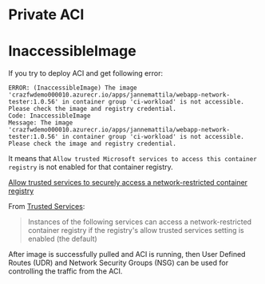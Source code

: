 # Private ACI

# InaccessibleImage

If you try to deploy ACI and get following error:

```
ERROR: (InaccessibleImage) The image 'crazfwdemo000010.azurecr.io/apps/jannemattila/webapp-network-tester:1.0.56' in container group 'ci-workload' is not accessible. Please check the image and registry credential.
Code: InaccessibleImage
Message: The image 'crazfwdemo000010.azurecr.io/apps/jannemattila/webapp-network-tester:1.0.56' in container group 'ci-workload' is not accessible. Please check the image and registry credential.
```

It means that `Allow trusted Microsoft services to access this container registry` is not enabled for that container registry.

[Allow trusted services to securely access a network-restricted container registry](https://learn.microsoft.com/en-us/azure/container-registry/allow-access-trusted-services)

From [Trusted Services](https://learn.microsoft.com/en-us/azure/container-registry/allow-access-trusted-services#trusted-services):

> Instances of the following services can access a network-restricted container registry
> if the registry's allow trusted services setting is enabled (the default)

After image is successfully pulled and ACI is running, then User Defined Routes (UDR)
and Network Security Groups (NSG) can be used for controlling the traffic from the ACI.
